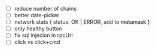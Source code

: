 - [ ] reduce number of chains
- [ ] better date-picker
- [ ] network stats { status: OK | ERROR, add to metamask }
- [ ] only healthy button
- [ ] fix sql injecion in rpcUrl
- [ ] click vs click+cmd
